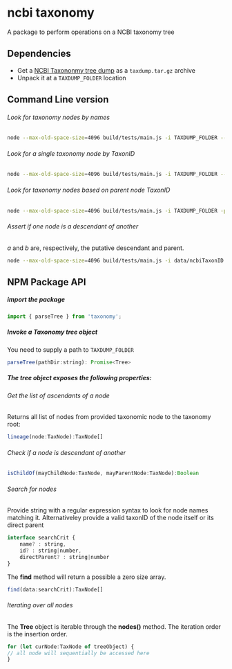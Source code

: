 # ncbi taxonomy

A package to perform operations on a NCBI taxonomy tree

## Dependencies

* Get a [NCBI Taxononmy tree dump](ftp://ftp.ncbi.nlm.nih.gov/pub/taxonomy/) as a `taxdump.tar.gz` archive
* Unpack it at a `TAXDUMP_FOLDER` location

## Command Line version

###### Look for taxonomy nodes by names

```sh
node --max-old-space-size=4096 build/tests/main.js -i TAXDUMP_FOLDER --named ".*coccus.*"
```

###### Look for a single taxonomy node by TaxonID

```sh
node --max-old-space-size=4096 build/tests/main.js -i TAXDUMP_FOLDER --key 9606
```

###### Look for taxonomy nodes based on parent node TaxonID

```sh
node --max-old-space-size=4096 build/tests/main.js -i TAXDUMP_FOLDER -p 9605
```

###### Assert if one node is a descendant of another
*a* and *b* are, respectively,  the putative descendant and parent.

```sh
node --max-old-space-size=4096 build/tests/main.js -i data/ncbiTaxonID -a 1301 -b 131567
```

## NPM Package API

##### import the package

```js
import { parseTree } from 'taxonomy';
```

##### Invoke a Taxonomy tree object

You need to supply a path to `TAXDUMP_FOLDER`

```js
parseTree(pathDir:string): Promise<Tree>
```

##### The tree object exposes the following properties:

###### Get the list of ascendants of a node

Returns all list of nodes from provided taxonomic node to the taxonomy root:

```js
lineage(node:TaxNode):TaxNode[]
```

###### Check if a node is descendant of another

```js
isChildOf(mayChildNode:TaxNode, mayParentNode:TaxNode):Boolean
```

###### Search for nodes

Provide string with a regular expression syntax to look for node names matching it. Alternativeley provide a valid taxonID of the node itself or its direct parent

```js
interface searchCrit {
    name? : string,
    id? : string|number,
    directParent? : string|number
}
```

The **find** method will return a possible a zero size array.

```js
find(data:searchCrit):TaxNode[]
```

###### Iterating over all nodes

The **Tree** object is iterable through the **nodes()** method.
The iteration order is the insertion order.

```js
for (let curNode:TaxNode of treeObject) {
// all node will sequentially be accessed here
}

```